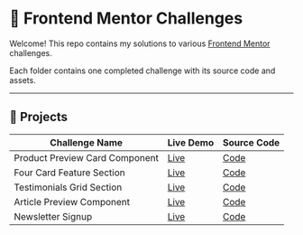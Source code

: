 # 🌱 Frontend Mentor Challenges

Welcome! This repo contains my solutions to various [Frontend Mentor](https://www.frontendmentor.io/) challenges. 

Each folder contains one completed challenge with its source code and assets.

---

## 📁 Projects

| Challenge Name                     | Live Demo | Source Code |
|-----------------------------------|-----------|-------------|
| Product Preview Card Component | [Live](https://amirana.github.io/frontend-mentor-practice-projects/product-preview-card/) | [Code](./product-preview-card) |
| Four Card Feature Section | [Live](https://amirana.github.io/frontend-mentor-practice-projects/four-card-feature-section/) | [Code](./four-card-feature-section) |
| Testimonials Grid Section | [Live](https://amirana.github.io/frontend-mentor-practice-projects/testimonials-grid-section/) | [Code](./testimonials-grid-section) |
| Article Preview Component | [Live](https://amirana.github.io/frontend-mentor-practice-projects/article-preview-component/) | [Code](./article-preview-component) |
| Newsletter Signup | [Live](https://amirana.github.io/frontend-mentor-practice-projects/newsletter-signup/) | [Code](./newsletter-signup) |


